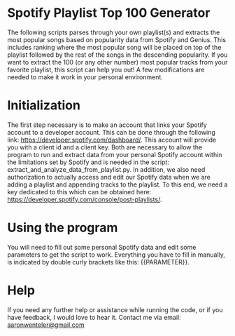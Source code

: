 # Spotify Playlist Top 100 Generator 
The following scripts parses through your own playlist(s) and extracts the most popular songs based on popularity data from Spotify and Genius. This includes ranking where the most popular song will be placed on top of the playlist followed by the rest of the songs in the descending popularity. If you want to extract the 100 (or any other number) most popular tracks from your favorite playlist, this script can help you out! A few modifications are needed to make it work in your personal environment.

# Initialization 
The first step necessary is to make an account that links your Spotify account to a developer account. This can be done through the following link: https://developer.spotify.com/dashboard/. This account will provide you with a client id and a client key. Both are necessary to allow the program to run and extract data from your personal Spotify account within the limitations set by Spotify and is needed in the script: extract_and_analyze_data_from_playlist.py. In addition, we also need authorization to actually access and edit our Spotify data when we are adding a playlist and appending tracks to the playlist. To this end, we need a key dedicated to this which can be obtained here: https://developer.spotify.com/console/post-playlists/. 

# Using the program
You will need to fill out some personal Spotify data and edit some parameters to get the script to work. Everything you have to fill in manually, is indicated by double curly brackets like this: {{PARAMETER}}. 

# Help
If you need any further help or assistance while running the code, or if you have feedback, I would love to hear it. Contact me via email: aaronwenteler@gmail.com
